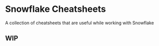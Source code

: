 # Snowflake Cheatsheets

A collection of cheatsheets that are useful while working with Snowflake

## WIP
